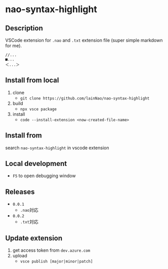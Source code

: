 # nao-syntax-highlight

## Description

VSCode extension for `.nao` and `.txt` extension file (super simple markdown for me).

```
//...
■...
＜...＞
```

## Install from local
1. clone
    - `git clone https://github.com/lainNao/nao-syntax-highlight`
2. build
    - `npx vsce package`
3. install
    - `code --install-extension <now-created-file-name>`

## Install from
search `nao-syntax-highlight` in vscode extension
## Local development
- `F5` to open debugging window

## Releases
- `0.0.1` 
    - `.nao`対応
- `0.0.2`
    - `.txt`対応

## Update extension
1. get access token from `dev.azure.com`
2. upload
   - `vsce publish [major|minor|patch]`